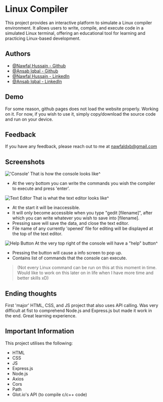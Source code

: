 # Linux Compiler

This project provides an interactive platform to simulate a Linux compiler environment. It allows users to write, compile, and execute code in a simulated Linux terminal, offering an educational tool for learning and practicing Linux-based development.


## Authors

- [@Nawfal Hussain - Github](https://github.com/nawfal-hussain)
- [@Ansab Iqbal - Github](https://github.com/AnsabIqbal23)
- [@Nawfal Hussain - LinkedIn](https://www.linkedin.com/in/nawfal-hussain-217b69250/)
- [@Ansab Iqbal - LinkedIn](https://www.linkedin.com/in/syed-ansab-iqbal-20aa7b250?utm_source=share&utm_campaign=share_via&utm_content=profile&utm_medium=android_app)
## Demo

For some reason, github pages does not load the website properly. Working on it. For now, if you wish to use it, simply copy/download the source code and run on your device.


## Feedback

If you have any feedback, please reach out to me at nawfaldxb@gmail.com 
## Screenshots

!['Console'](https://github.com/nawfal-hussain/Linux-Compiler/assets/55346920/d6ba962e-b380-4580-afbe-a704b97ef000)
That is how the console looks like^
- At the very bottom you can write the commands you wish the compiler to execute and press 'enter'.

![Text Editor](https://github.com/nawfal-hussain/Linux-Compiler/assets/55346920/0d8b90b7-feb0-4b3a-b3d7-a15099125867)
That is what the text editor looks like^
- At the start it will be inaccessible.
- It will only become accessible when you type "gedit [filename]", after which you can write whatever you wish to save into [filename].
- Pressing save will save the data, and close the text editor.
- File name of any currently 'opened' file for editing will be displayed at the top of the text editor.

![Help Button](https://github.com/nawfal-hussain/Linux-Compiler/assets/55346920/01111098-4a9b-4eea-9204-4720fb9e0bd5)
At the very top right of the console will have a "help" button^
- Pressing the button will cause a info screen to pop up.
- Contains list of commands that the console can execute.
> (Not every Linux command can be run on this at this moment in time. Would like to work on this later on in life when I have more time and better skills xD)
## Ending thoughts

First 'major' HTML, CSS, and JS project that also uses API calling.
Was very difficult at fist to comprehend Node.js and Express.js but made it work in the end. Great learning experience.
## Important Information
This project utilises the following:
- HTML
- CSS
- JS
- Express.js
- Node.js
- Axios
- Cors
- Path
- Glot.io's API (to compile c/c++ code)
